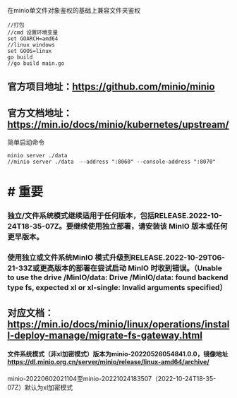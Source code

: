 在minio单文件对象鉴权的基础上兼容文件夹鉴权

```
//打包
//cmd 设置环境变量
set GOARCH=amd64
//linux windows
set GOOS=linux
go build
//go build main.go
``` 

## 官方项目地址：https://github.com/minio/minio
## 官方文档地址：https://min.io/docs/minio/kubernetes/upstream/

简单启动命令
```
minio server ./data 
//minio server ./data  --address ":8060" --console-address ":8070"
```
# # 重要
### 独立/文件系统模式继续适用于任何版本，包括RELEASE.2022-10-24T18-35-07Z。要继续使用独立部署，请安装该 MinIO 版本或任何更早版本。
### 使用独立或文件系统MinIO 模式升级到RELEASE.2022-10-29T06-21-33Z或更高版本的部署在尝试启动 MinIO 时收到错误。（Unable to use the drive /MinIO/data: Drive /MinIO/data: found backend type fs, expected xl or xl-single: Invalid arguments specified）
## 对应文档：https://min.io/docs/minio/linux/operations/install-deploy-manage/migrate-fs-gateway.html

#### 文件系统模式（非xl加密模式）版本为minio-20220526054841.0.0，镜像地址 https://dl.minio.org.cn/server/minio/release/linux-amd64/archive/
minio-20220602021104至minio-20221024183507（2022-10-24T18-35-07Z）默认为xl加密模式
